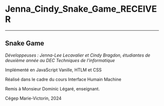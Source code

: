 # Jenna_Cindy_Snake_Game_RECEIVER

***
## **Snake Game**

*Développeuses : Jenna-Lee Lecavalier et Cindy Bragdon, étudiantes de deuxième année au DEC Techniques de l'informatique*

Implémenté en JavaScript Vanille, HTLM et CSS

Réalisé dans le cadre du cours Interface Humain Machine

Remis à Monsieur Dominic Légaré, enseignant.

Cégep Marie-Victorin, 2024
 
